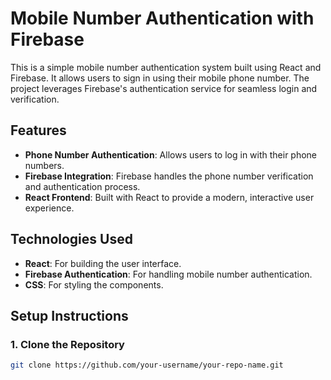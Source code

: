 # Mobile Number Authentication with Firebase

This is a simple mobile number authentication system built using React and Firebase. It allows users to sign in using their mobile phone number. The project leverages Firebase's authentication service for seamless login and verification.


## Features

- **Phone Number Authentication**: Allows users to log in with their phone numbers.
- **Firebase Integration**: Firebase handles the phone number verification and authentication process.
- **React Frontend**: Built with React to provide a modern, interactive user experience.


## Technologies Used

- **React**: For building the user interface.
- **Firebase Authentication**: For handling mobile number authentication.
- **CSS**: For styling the components.


## Setup Instructions

### 1. Clone the Repository

```bash
git clone https://github.com/your-username/your-repo-name.git
